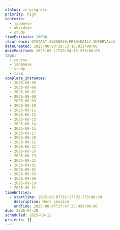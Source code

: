 ```yaml
---
status: in-progress
priority: high
contexts:
  - japanese
  - obsidian
  - study
timeEstimate: 10000
recurrence: DTSTART:20250820;FREQ=DAILY;INTERVAL=1
dateCreated: 2025-08-03T18:33:18.832+08:00
dateModified: 2025-09-11T18:54:18.370+08:00
tags:
  - course
  - japanese
  - study
  - task
complete_instances:
  - 2025-08-05
  - 2025-08-06
  - 2025-08-07
  - 2025-08-08
  - 2025-08-09
  - 2025-08-10
  - 2025-08-11
  - 2025-08-12
  - 2025-08-13
  - 2025-08-14
  - 2025-08-15
  - 2025-08-17
  - 2025-08-20
  - 2025-08-21
  - 2025-08-22
  - 2025-08-26
  - 2025-08-29
  - 2025-08-31
  - 2025-09-01
  - 2025-09-02
  - 2025-09-03
  - 2025-09-09
  - 2025-09-10
  - 2025-09-11
timeEntries:
  - startTime: 2025-08-07T16:17:32.375+08:00
    description: Work session
    endTime: 2025-08-07T17:47:25.456+08:00
due: 2026-07-28
scheduled: 2025-09-12
projects: []
---
```


